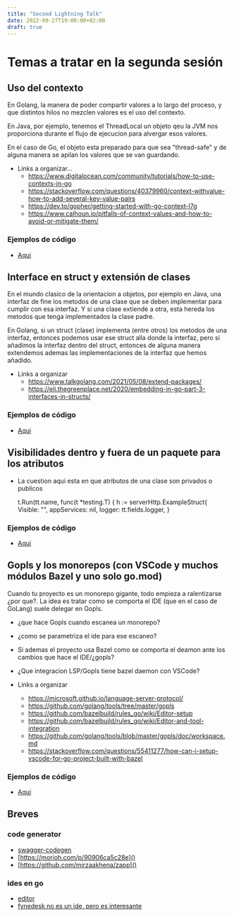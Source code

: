 ```yaml
---
title: "Second Lightning Talk"
date: 2022-09-27T19:00:00+02:00
draft: true
---
```


# Temas a tratar en la segunda sesión

## Uso del contexto
En Golang, la manera de poder compartir valores a lo largo del proceso, y que distintos hilos no mezclen valores es el uso del contexto.

En Java, por ejemplo, tenemos el ThreadLocal un objeto qeu la JVM nos proporciona durante el flujo de ejecucion para alvergar esos valores.

En el caso de Go, el objeto esta preparado para que sea "thread-safe" y de alguna manera se apilan los valores que se van guardando.

- Links a organizar...
    - https://www.digitalocean.com/community/tutorials/how-to-use-contexts-in-go
    - https://stackoverflow.com/questions/40379960/context-withvalue-how-to-add-several-key-value-pairs
    - https://dev.to/gopher/getting-started-with-go-context-l7g
    - https://www.calhoun.io/pitfalls-of-context-values-and-how-to-avoid-or-mitigate-them/

### Ejemplos de código 
- [Aqui]()

## Interface en struct y extensión de clases
En el mundo clasico de la orientacion a objetos, por ejemplo en Java, una interfaz de fine los metodos de una clase que se deben implementar para cumplir con esa interfaz. Y si una clase extiende a otra, esta hereda los metodos que tenga implementados la clase padre.

En Golang, si un struct (clase) implementa (entre otros) los metodos de una interfaz, entonces podemos usar ese struct alla donde la interfaz, pero si añadimos la interfaz dentro del struct, entonces de alguna manera extendemos ademas las implementaciones de la interfaz que hemos añadido.

- Links a organizar
    - https://www.talkgolang.com/2021/05/08/extend-packages/
    - https://eli.thegreenplace.net/2020/embedding-in-go-part-3-interfaces-in-structs/

### Ejemplos de código 
- [Aqui]()

## Visibilidades dentro y fuera de un paquete para los atributos
- La cuestion aqui esta en que atributos de una clase son privados o publicos

    t.Run(tt.name, func(t *testing.T) {
        h := serverHttp.ExampleStruct{
            Visible: "",
            appServices: nil,
            logger:      tt.fields.logger,
        }

### Ejemplos de código 
- [Aqui]()

## Gopls y los monorepos (con VSCode y muchos módulos Bazel y uno solo go.mod)
Cuando tu proyecto es un monorepo gigante, todo empieza a ralentizarse ¿por que?. La idea es tratar como se comporta el IDE (que en el caso de GoLang) suele delegar en Gopls.

- ¿que hace Gopls cuando escanea un monorepo? 
- ¿como se parametriza el ide para ese escaneo?
- Si ademas el proyecto usa Bazel como se comporta el deamon ante los cambios que hace el IDE/¿gopls?
- ¿Que integracion LSP/Gopls tiene bazel daemon con VSCode?

- Links a organizar
    - https://microsoft.github.io/language-server-protocol/
    - https://github.com/golang/tools/tree/master/gopls
    - https://github.com/bazelbuild/rules_go/wiki/Editor-setup
    - https://github.com/bazelbuild/rules_go/wiki/Editor-and-tool-integration
    - https://github.com/golang/tools/blob/master/gopls/doc/workspace.md
    - https://stackoverflow.com/questions/55411277/how-can-i-setup-vscode-for-go-project-built-with-bazel

### Ejemplos de código 
- [Aqui]()

## Breves

### code generator
- [swagger-codegen](https://github.com/swagger-api/swagger-codegen)
- [https://morioh.com/p/90906ca5c28e]()
- [https://github.com/mirzaakhena/zapp]()

### ides en go
- [editor](https://github.com/jmigpin/editor)
- [fynedesk no es un ide, pero es interesante](https://github.com/fyne-io/fynedesk)